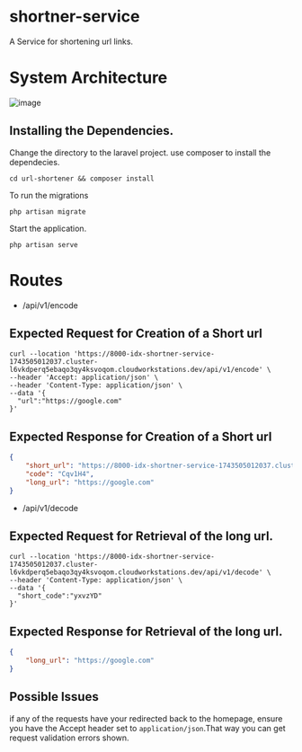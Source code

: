 # shortner-service
A Service for shortening url links.

# System Architecture
![image](https://github.com/user-attachments/assets/d18da042-f13f-4762-8663-f1edd5ab53f3)


## Installing the Dependencies.
Change the directory to the laravel project. use composer to install the dependecies.
```shell
cd url-shortener && composer install
```

To run the migrations

```shell
php artisan migrate
```

Start the application.

```shell
php artisan serve
```

# Routes

- /api/v1/encode

## Expected Request for Creation of a Short url
```curl
curl --location 'https://8000-idx-shortner-service-1743505012037.cluster-l6vkdperq5ebaqo3qy4ksvoqom.cloudworkstations.dev/api/v1/encode' \
--header 'Accept: application/json' \
--header 'Content-Type: application/json' \
--data '{
  "url":"https://google.com"
}'
```
## Expected Response for Creation of a Short url
```json
{
    "short_url": "https://8000-idx-shortner-service-1743505012037.cluster-l6vkdperq5ebaqo3qy4ksvoqom.cloudworkstations.dev/Cqv1H4",
    "code": "Cqv1H4",
    "long_url": "https://google.com"
}
```
- /api/v1/decode
## Expected Request for Retrieval of the long url.
```curl
curl --location 'https://8000-idx-shortner-service-1743505012037.cluster-l6vkdperq5ebaqo3qy4ksvoqom.cloudworkstations.dev/api/v1/decode' \
--header 'Content-Type: application/json' \
--data '{
  "short_code":"yxvzYD"
}'
```
## Expected Response for Retrieval of the long url.
```json
{
    "long_url": "https://google.com"
}
```

## Possible Issues

if any of the requests have your redirected back to the homepage, ensure you have the Accept header set to `application/json`.That way you can get request validation errors shown.




